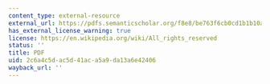 ```yaml
---
content_type: external-resource
external_url: https://pdfs.semanticscholar.org/f8e8/be763f6cb0cd1b1b10a24a2c935f613f9057.pdf
has_external_license_warning: true
license: https://en.wikipedia.org/wiki/All_rights_reserved
status: ''
title: PDF
uid: 2c6a4c5d-ac5d-41ac-a5a9-da13a6e42406
wayback_url: ''
---
```

